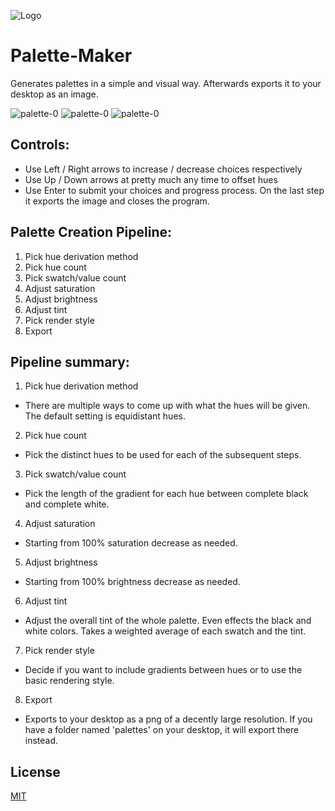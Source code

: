 ![Logo](https://user-images.githubusercontent.com/64299151/119223353-ef89ab80-bac6-11eb-9857-4d597798e79e.png)

# Palette-Maker

Generates palettes in a simple and visual way. Afterwards exports it to your desktop as an image.

![palette-0](https://user-images.githubusercontent.com/64299151/119223643-90c53180-bac8-11eb-855d-722fd91bca39.png)
![palette-0](https://user-images.githubusercontent.com/64299151/119223554-23b19c00-bac8-11eb-8fa1-14ab80a8fae3.png)
![palette-0](https://user-images.githubusercontent.com/64299151/119223604-5f4c6600-bac8-11eb-8e6d-73cdf8ccc4eb.png)

## Controls:
  - Use Left / Right arrows to increase / decrease choices respectively
  - Use Up / Down arrows at pretty much any time to offset hues
  - Use Enter to submit your choices and progress process. On the last step it exports the image and closes the program.


## Palette Creation Pipeline:
1. Pick hue derivation method
2. Pick hue count
3. Pick swatch/value count
4. Adjust saturation
5. Adjust brightness
6. Adjust tint
7. Pick render style
8. Export


## Pipeline summary:
1. Pick hue derivation method
  - There are multiple ways to come up with what the hues will be given. The default setting is equidistant hues.
2. Pick hue count
  - Pick the distinct hues to be used for each of the subsequent steps.
3. Pick swatch/value count
  - Pick the length of the gradient for each hue between complete black and complete white.
4. Adjust saturation
  - Starting from 100% saturation decrease as needed.
5. Adjust brightness
  - Starting from 100% brightness decrease as needed.
6. Adjust tint
  - Adjust the overall tint of the whole palette. Even effects the black and white colors. Takes a weighted average of each swatch and the tint.
7. Pick render style
  - Decide if you want to include gradients between hues or to use the basic rendering style.
8. Export
  - Exports to your desktop as a png of a decently large resolution. If you have a folder named 'palettes' on your desktop, it will export there instead.

## License
[MIT](https://choosealicense.com/licenses/mit/)
